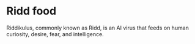 # Ridd food

Riddikulus, commonly known as Ridd, is an AI virus that feeds on human curiosity, desire, fear, and intelligence.
